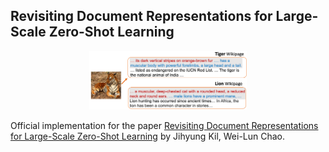 ## Revisiting Document Representations for Large-Scale Zero-Shot Learning

<center><img src="./figs/zsl_app.png" width="50%" height="50%"></center>

Official implementation for the paper [Revisiting Document Representations for Large-Scale Zero-Shot Learning]() by Jihyung Kil, Wei-Lun Chao.
